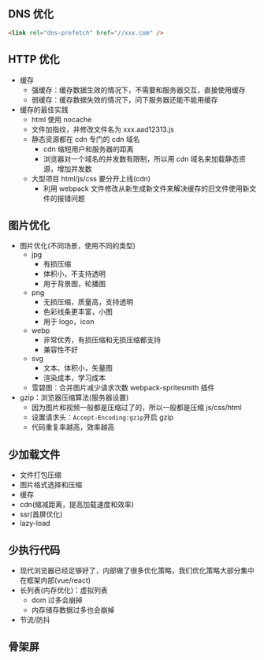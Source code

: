 ## DNS 优化

```html
<link rel="dns-prefetch" href="//xxx.com" />
```

## HTTP 优化

- 缓存
  - 强缓存：缓存数据生效的情况下，不需要和服务器交互，直接使用缓存
  - 弱缓存：缓存数据失效的情况下，问下服务器还能不能用缓存
- 缓存的最佳实践
  - html 使用 nocache
  - 文件加指纹，并修改文件名为 xxx.aad12313.js
  - 静态资源都在 cdn 专门的 cdn 域名
    - cdn 缩短用户和服务器的距离
    - 浏览器对一个域名的并发数有限制，所以用 cdn 域名来加载静态资源，增加并发数
  - 大型项目 html/js/css 要分开上线(cdn)
    - 利用 webpack 文件修改从新生成新文件来解决缓存的旧文件使用新文件的报错问题

## 图片优化

- 图片优化(不同场景，使用不同的类型)
  - jpg
    - 有损压缩
    - 体积小，不支持透明
    - 用于背景图，轮播图
  - png
    - 无损压缩，质量高，支持透明
    - 色彩线条更丰富，小图
    - 用于 logo，icon
  - webp
    - 非常优秀，有损压缩和无损压缩都支持
    - 兼容性不好
  - svg
    - 文本、体积小，矢量图
    - 渲染成本，学习成本
  - 雪碧图：合并图片减少请求次数 webpack-spritesmith 插件
- gzip：浏览器压缩算法(服务器设置)
  - 因为图片和视频一般都是压缩过了的，所以一般都是压缩 js/css/html
  - 设置请求头：`Accept-Encoding:gzip`开启 gzip
  - 代码重复率越高，效率越高

## 少加载文件

- 文件打包压缩
- 图片格式选择和压缩
- 缓存
- cdn(缩减距离，提高加载速度和效率)
- ssr(首屏优化)
- lazy-load

## 少执行代码

- 现代浏览器已经足够好了，内部做了很多优化策略，我们优化策略大部分集中在框架内部(vue/react)
- 长列表(内存优化)：虚拟列表
  - dom 过多会崩掉
  - 内存储存数据过多也会崩掉
- 节流/防抖

## 骨架屏
